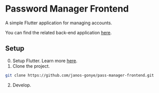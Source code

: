 # Password Manager Frontend

A simple Flutter application for managing accounts.

You can find the related back-end application [here](https://github.com/janos-gonye/pass-manager).

## Setup

0. Setup Flutter. Learn more [here](https://flutter.dev/docs/get-started/install).
1. Clone the project.
```sh
git clone https://github.com/janos-gonye/pass-manager-frontend.git
```
2. Develop.
